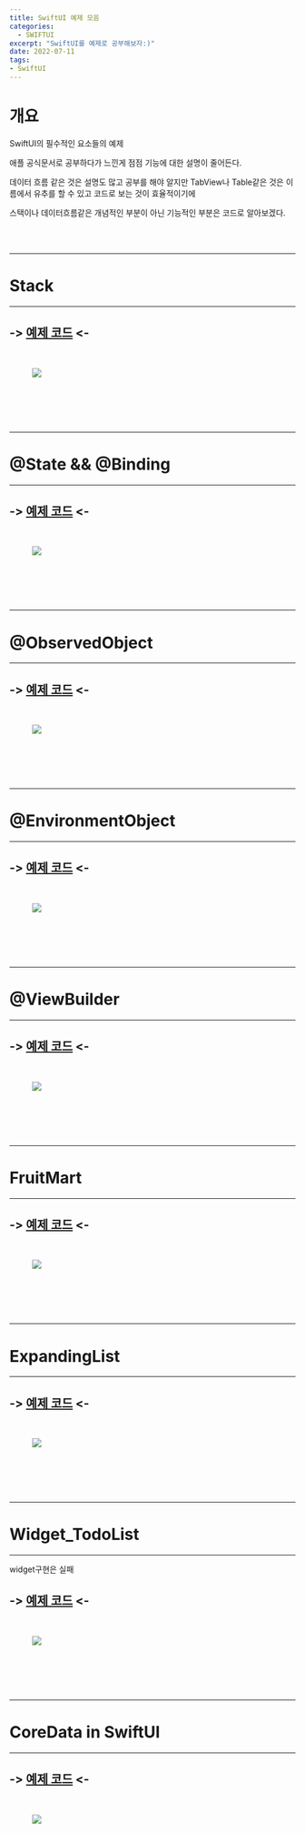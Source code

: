 ```yaml
---
title: SwiftUI 예제 모음
categories:
  - SWIFTUI 
excerpt: "SwiftUI를 예제로 공부해보자:)"
date: 2022-07-11
tags:
- SwiftUI
---
```




# 개요

SwiftUI의 필수적인 요소들의 예제

애플 공식문서로 공부하다가 느낀게 점점 기능에 대한 설명이 줄어든다.

데이터 흐름 같은 것은 설명도 많고 공부를 해야 알지만 TabView나 Table같은 것은 이름에서 유추를 할 수 있고 코드로 보는 것이 효율적이기에 

스택이나 데이터흐름같은 개념적인 부분이 아닌 기능적인 부분은 코드로 알아보겠다.



<br />
<br />

---

# Stack

---

## -> [예제 코드](https://github.com/dq-qqq/SwiftUI_Example/tree/main/stack) <-

<br />

<figure>
	<a href="https://user-images.githubusercontent.com/79088896/178232642-90b69236-6b17-4f09-bafe-49b25ab2031d.gif">
		<img src="https://user-images.githubusercontent.com/79088896/178232642-90b69236-6b17-4f09-bafe-49b25ab2031d.gif" class="w8" />
	</a>
</figure>


<br />
<br />
<br />
<br />

---

# @State && @Binding

---

## -> [예제 코드](https://github.com/dq-QQQ/SwiftUI_Example/tree/main/%40State) <-

<br />

<figure>
	<a href="https://user-images.githubusercontent.com/79088896/181154306-ecf5464d-8968-491d-b51d-02c4b60326ce.gif">
		<img src="https://user-images.githubusercontent.com/79088896/181154306-ecf5464d-8968-491d-b51d-02c4b60326ce.gif" class="w8" />
	</a>
</figure>


<br />
<br />
<br />
<br />

---

# @ObservedObject

---

## -> [예제 코드](https://github.com/dq-QQQ/SwiftUI_Example/tree/main/%40ObservedObject) <-

<br />

<figure>
	<a href="https://user-images.githubusercontent.com/79088896/181170959-1e166f47-4717-4eb6-a683-607444fbb794.gif">
		<img src="https://user-images.githubusercontent.com/79088896/181170959-1e166f47-4717-4eb6-a683-607444fbb794.gif" class="w8" />
	</a>
</figure>



<br />
<br />
<br />
<br />

---

# @EnvironmentObject

---

## -> [예제 코드](https://github.com/dq-QQQ/SwiftUI_Example/tree/main/@Environment) <-

<br />

<figure>
	<a href="https://user-images.githubusercontent.com/79088896/181170959-1e166f47-4717-4eb6-a683-607444fbb794.gif">
		<img src="https://user-images.githubusercontent.com/79088896/181170959-1e166f47-4717-4eb6-a683-607444fbb794.gif" class="w8" />
	</a>
</figure>

<br />
<br />
<br />
<br />

---

# @ViewBuilder

---

## -> [예제 코드](https://github.com/dq-QQQ/SwiftUI_Example/tree/main/%40ViewBuilder) <-

<br />

<figure>
	<a href="https://user-images.githubusercontent.com/79088896/181253547-7477e490-160e-4ff9-9175-15a7889e667e.png">
		<img src="https://user-images.githubusercontent.com/79088896/181253547-7477e490-160e-4ff9-9175-15a7889e667e.png" class="w8" />
	</a>
</figure>


<br />
<br />
<br />
<br />

---

# FruitMart

---

## -> [예제 코드](https://github.com/dq-QQQ/SwiftUI_Example/tree/main/FruitMart) <-

<br />

<figure>
	<a href="https://user-images.githubusercontent.com/79088896/182880330-aef4d1e6-bcc7-4c41-9d19-7c094f344364.gif">
		<img src="https://user-images.githubusercontent.com/79088896/182880330-aef4d1e6-bcc7-4c41-9d19-7c094f344364.gif" class="w8" />
	</a>
</figure>


<br />
<br />
<br />
<br />

---

# ExpandingList

---

## -> [예제 코드](https://github.com/dq-QQQ/SwiftUI_Example/tree/main/ExpandingList) <-

<br />

<figure>
	<a href="https://user-images.githubusercontent.com/79088896/184091485-fd3ae627-01f2-4913-b86f-c086fb3ad2b4.gif">
		<img src="https://user-images.githubusercontent.com/79088896/184091485-fd3ae627-01f2-4913-b86f-c086fb3ad2b4.gif" class="w8" />
	</a>
</figure>


<br />
<br />
<br />
<br />

---

# Widget_TodoList

---

widget구현은 실패

## -> [예제 코드](https://github.com/dq-QQQ/SwiftUI_Example/tree/main/Widget) <-

<br />

<figure>
	<a href="https://user-images.githubusercontent.com/79088896/184295492-5fabc015-37ea-4002-8256-ee0f07c51e15.gif">
		<img src="https://user-images.githubusercontent.com/79088896/184295492-5fabc015-37ea-4002-8256-ee0f07c51e15.gif" class="w8" />
	</a>
</figure>


<br />
<br />
<br />
<br />

---

# CoreData in SwiftUI

---



## -> [예제 코드](https://github.com/dq-QQQ/SwiftUI_Example/tree/main/CDSwiftUI) <-

<br />

<figure>
	<a href="https://user-images.githubusercontent.com/79088896/189393698-1ac9a15d-b0b7-49fe-bfb9-872095decea0.gif">
		<img src="https://user-images.githubusercontent.com/79088896/189393698-1ac9a15d-b0b7-49fe-bfb9-872095decea0.gif" class="w8" />
	</a>
</figure>

